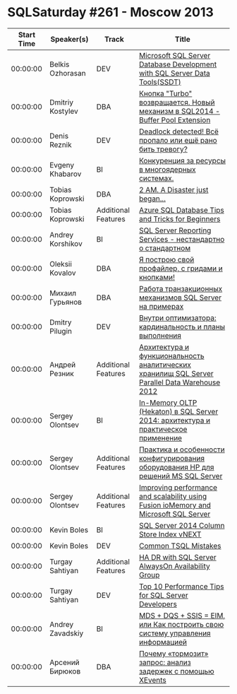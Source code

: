 # SQLSaturday #261 - Moscow 2013
Start Time|Speaker(s)|Track|Title
---|---|---|---
00:00:00|Belkis Ozhorasan|DEV|[Microsoft SQL Server Database Development with SQL Server Data Tools(SSDT)](10195.md)
00:00:00|Dmitriy Kostylev|DBA|[Кнопка "Turbo" возвращается. Новый механизм в SQL2014 - Buffer Pool Extension](13054.md)
00:00:00|Denis Reznik|DEV|[Deadlock detected! Всё пропало или ещё рано бить тревогу?](13093.md)
00:00:00|Evgeny Khabarov|BI|[Конкуренция за ресурсы в многоядерных системах.](13754.md)
00:00:00|Tobias Koprowski|DBA|[2 AM. A Disaster just began...](18761.md)
00:00:00|Tobias Koprowski|Additional Features|[Azure SQL Database Tips and Tricks for Beginners](18764.md)
00:00:00|Andrey Korshikov|BI|[SQL Server Reporting Services - нестандартно о стандартном](18828.md)
00:00:00|Oleksii Kovalov|DBA|[Я построю свой профайлер, с гридами и кнопками!](19174.md)
00:00:00|Михаил Гурьянов|DBA|[Работа транзакционных механизмов SQL Server на примерах](19966.md)
00:00:00|Dmitry Pilugin|DEV|[Внутри оптимизатора: кардинальность и планы выполнения](22163.md)
00:00:00|Андрей Резник|Additional Features|[Архитектура и функциональность аналитических хранилищ SQL Server Parallel Data Warehouse 2012](22322.md)
00:00:00|Sergey Olontsev|BI|[In-Memory OLTP (Hekaton) в SQL Server 2014: архитектура и практическое применение](24343.md)
00:00:00|Sergey Olontsev|Additional Features|[Практика и особенности конфигурирования оборудования HP для решений MS SQL Server](24344.md)
00:00:00|Sergey Olontsev|Additional Features|[Improving performance and scalability using Fusion ioMemory and Microsoft SQL Server](24345.md)
00:00:00|Kevin Boles|BI|[SQL Server 2014 Column Store Index vNEXT](26189.md)
00:00:00|Kevin Boles|DEV|[Common TSQL Mistakes](26190.md)
00:00:00|Turgay Sahtiyan|Additional Features|[HA  DR with SQL Server AlwaysOn Availability Group](27138.md)
00:00:00|Turgay Sahtiyan|DEV|[Top 10 Performance Tips for SQL Server Developers](27139.md)
00:00:00|Andrey Zavadskiy|BI|[MDS + DQS + SSIS = EIM, или Как построить свою систему управления информацией](28305.md)
00:00:00|Арсений Бирюков|DBA|[Почему «тормозит» запрос: анализ задержек с помощью XEvents](8827.md)
